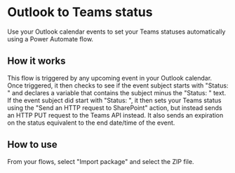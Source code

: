 # Outlook to Teams status
Use your Outlook calendar events to set your Teams statuses automatically using a Power Automate flow.

## How it works
This flow is triggered by any upcoming event in your Outlook calendar. Once triggered, it then checks to see if the event subject starts with "Status: " and declares a variable that contains the subject minus the "Status: " text. If the event subject did start with "Status: ", it then sets your Teams status using the "Send an HTTP request to SharePoint" action, but instead sends an HTTP PUT request to the Teams API instead. It also sends an expiration on the status equivalent to the end date/time of the event.

## How to use
From your flows, select "Import package" and select the ZIP file.
